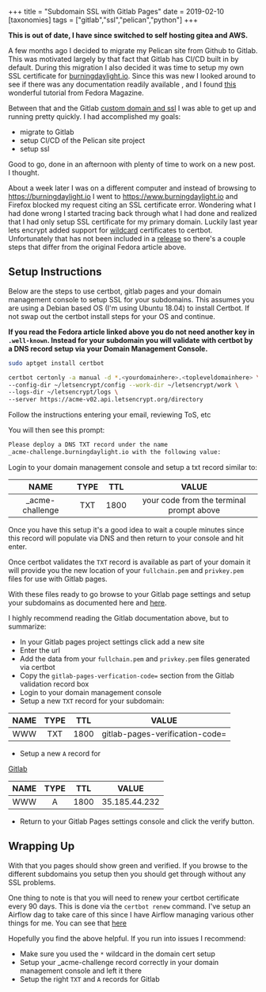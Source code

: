+++
title = "Subdomain SSL with Gitlab Pages"
date = 2019-02-10
[taxonomies]
tags = ["gitlab","ssl","pelican","python"]
+++

**This is out of date, I have since switched to self hosting gitea and AWS.**

A few months ago I decided to migrate my Pelican site from Github to Gitlab.
This was motivated largely by that fact that Gitlab has CI/CD built in by
default. During this migration I also decided it was time to setup my own
SSL certificate for [burningdaylight.io](https://burningdaylight.io). Since this
was new I looked around to see if there was any documentation readily available
, and I found
[this](https://fedoramagazine.org/gitlab-pelican-lets-encrypt-secure-blog/)
wonderful tutorial from Fedora Magazine.

Between that and the Gitlab
[custom domain and ssl](https://docs.gitlab.com/ee/user/project/pages/getting_started_part_three.html)
I was able to get up and running pretty quickly. I had accomplished my goals:

- migrate to Gitlab
- setup CI/CD of the Pelican site project
- setup ssl

Good to go, done in an afternoon with plenty of time to work on a new post.
I thought.

About a week later I was on a different computer and instead of browsing to
<https://burningdaylight.io> I went to <https://www.burningdaylight.io> and Firefox
blocked my request citing an SSL certificate error. Wondering what I had done
wrong I started tracing back through what I had done and realized that I had
only setup SSL certificate for my primary domain. Luckily last year lets
encrypt added support for
[wildcard](https://community.letsencrypt.org/t/certbot-0-22-0-release-with-acmev2-and-wildcard-support/55061)
certificates to certbot. Unfortunately that has not been included in a
[release](https://community.letsencrypt.org/t/certbot-the-currently-selected-acme-ca-endpoint-does-not-support-issuing-wildcard-certificates/55667/8)
so there's a couple steps that differ from the original Fedora article above.

## Setup Instructions

Below are the steps to use certbot, gitlab pages and your domain management
console to setup SSL for your subdomains. This assumes you are using a Debian
based OS (I'm using Ubuntu 18.04) to install Certbot. If not swap out the
certbot install steps for your OS and continue.

**If you read the Fedora article linked above you do not need another key in
`.well-known`. Instead for your subdomain you will validate with certbot by a
DNS record setup via your Domain Management Console.**

```bash
sudo aptget install certbot
```

```bash
certbot certonly -a manual -d *.<yourdomainhere>.<topleveldomainhere> \
--config-dir ~/letsencrypt/config --work-dir ~/letsencrypt/work \
--logs-dir ~/letsencrypt/logs \
--server https://acme-v02.api.letsencrypt.org/directory
```

Follow the instructions entering your email, reviewing ToS, etc

You will then see this prompt:

```bash
Please deploy a DNS TXT record under the name
_acme-challenge.burningdaylight.io with the following value:
```

Login to your domain management console and setup a txt record similar to:

| NAME | TYPE | TTL | VALUE |
|:----:|:----:|:----:|:----:|
| _acme-challenge | TXT | 1800 | your code from the terminal prompt above |

Once you have this setup it's a good idea to wait a couple minutes since this
record will populate via DNS and then return to your console and hit enter.

Once certbot validates the `TXT` record is available as part of your domain it
will provide you the new location of your `fullchain.pem` and `privkey.pem`
files for use with Gitlab pages.

With these files ready to go browse to your Gitlab page settings and setup your
subdomains as documented here and
[here](https://docs.gitlab.com/ee/user/project/pages/getting_started_part_three.html).

I highly recommend reading the Gitlab documentation above, but to summarize:

- In your Gitlab pages project settings click add a new site
- Enter the url
- Add the data from your `fullchain.pem` and `privkey.pem` files generated via
 certbot
- Copy the `gitlab-pages-verfication-code=` section from the Gitlab validation
 record box
- Login to your domain management console
- Setup a new `TXT` record for your subdomain:

| NAME | TYPE | TTL | VALUE |
|:----:|:----:|:----:|:----:|
| WWW | TXT | 1800 | gitlab-pages-verification-code=<gitlabcode> |

- Setup a new `A` record for

[Gitlab](https://docs.gitlab.com/ee/user/project/pages/getting_started_part_three.html)

| NAME | TYPE | TTL | VALUE |
|:----:|:----:|:----:|:----:|
| WWW | A | 1800 | 35.185.44.232 |

- Return to your Gitlab Pages settings console and click the verify button.

## Wrapping Up

With that you pages should show green and verified. If you browse to the
different subdomains you setup then you should get through without any SSL
problems.

One thing to note is that you will need to renew your certbot certificate
every 90 days. This is done via the `certbot renew` command. I've setup an
Airflow dag to take care of this since I have Airflow managing various other
things for me. You can see that [here](https://gitlab.com/n0mn0m/docker-airflow)

Hopefully you find the above helpful. If you run into issues I recommend:

- Make sure you used the `*` wildcard in the domain cert setup
- Setup your _acme-challenge record correctly in your domain management console
 and left it there
- Setup the right `TXT` and `A` records for Gitlab

